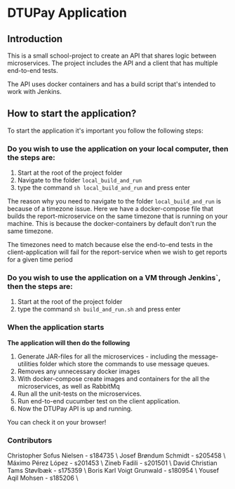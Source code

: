 # DTUPay Application

## Introduction
This is a small school-project to create an API that shares logic between microservices.
The project includes the API and a client that has multiple end-to-end tests.

The API uses docker containers and has a build script that's intended to work with Jenkins.

## How to start the application?
To start the application it's important you follow the following steps:

### Do you wish to use the application on your local computer, then the steps are:

1. Start at the root of the project folder
2. Navigate to the folder ```local_build_and_run```
3. type the command ```sh local_build_and_run``` and press enter

The reason why you need to navigate to the folder ```local_build_and_run``` is because of a 
timezone issue. Here we have a docker-compose file that builds the report-microservice on the same 
timezone that is running on your machine. This is because the docker-containers by default don't run the same timezone.

The timezones need to match because else the end-to-end tests in the client-application will fail for the report-service when we wish to get reports for a given time period
### Do you wish to use the application on a VM through Jenkins`, then the steps are:
1. Start at the root of the project folder
3. type the command ```sh build_and_run.sh``` and press enter

### When the application starts

**The application will then do the following**
1. Generate JAR-files for all the microservices - including the message-utilities folder
which store the commands to use message queues.
2. Removes any unnecessary docker images
3. With docker-compose create images and containers for the all the microservices, as well as RabbitMq
4. Run all the unit-tests on the microservices.
5. Run end-to-end cucumber test on the client application.
6. Now the DTUPay API is up and running.

You can check it on your browser!


### Contributors
Christopher Sofus Nielsen - s184735 \\
Josef Brøndum Schmidt - s205458 \\
Máximo Pérez López - s201453 \\
Zineb Fadili - s201501 \\
David Christian Tams Støvlbæk - s175359 \\
Boris Karl Voigt Grunwald - s180954 \\
Yousef Aqil Mohsen - s185206 \\

 
